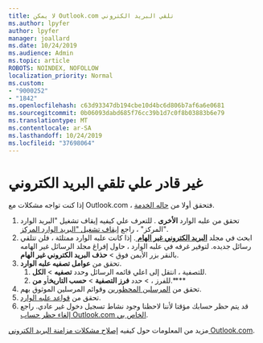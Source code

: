 ```yaml
---
title: لا يمكن Outlook.com تلقي البريد الكتروني
ms.author: lpyfer
author: lpyfer
manager: joallard
ms.date: 10/24/2019
ms.audience: Admin
ms.topic: article
ROBOTS: NOINDEX, NOFOLLOW
localization_priority: Normal
ms.custom:
- "9000252"
- "1842"
ms.openlocfilehash: c63d93347db194cbe10d4bc6d806b7af6a6e0681
ms.sourcegitcommit: 0b06093dabd685f76cc39b1d7c0f8b03883b6e79
ms.translationtype: MT
ms.contentlocale: ar-SA
ms.lasthandoff: 10/24/2019
ms.locfileid: "37698064"
---
```

# <a name="unable-to-receive-email"></a>غير قادر علي تلقي البريد الكتروني

إذا كنت تواجه مشكلات مع Outlook.com ، فتحقق أولا من [حاله الخدمة](https://go.microsoft.com/fwlink/p/?linkid=837482).

1. تحقق من علبه الوارد **الأخرى** . للتعرف علي كيفيه إيقاف تشغيل "البريد الوارد المركز" ، راجع [إيقاف تشغيل "البريد الوارد المركز](https://support.office.com/article/f714d94d-9e63-4217-9ccb-6cb2986aa1b2)". 
2. ابحث في مجلد [ **البريد الكتروني غير الهام** ](https://outlook.live.com/mail/junkemail). إذا كانت علبه الوارد ممتلئة ، فلن تتلقي رسائل جديده. لتوفير غرفه في علبه الوارد ، حاول إفراغ مجلد الرسائل غير الهامه بالنقر بزر الأيمن فوق > **حذف** **البريد الكتروني غير الهام**.
3. تحقق من **عوامل تصفيه علبه الوارد**. 
    1. للتصفية ، انتقل إلى اعلي قائمه الرسائل وحدد **تصفيه** > **الكل**.
    2. للفرز ، > حدد **فرز التصفية** > **حسب التاريخ**أو **من**.****
4. تحقق من [المرسلين المحظورين](https://outlook.live.com/mail/options/mail/junkEmail) وقوائم المرسلين الموثوق بهم.
5. تحقق من [قواعد علبه الوارد](https://outlook.live.com/mail/options/mail/rules).
6. قد يتم حظر حسابك مؤقتا لأننا لاحظنا وجود نشاط تسجيل دخول غير عادي. راجع [إلغاء حظر حساب Outlook.com الخاص بي](https://support.office.com/article/f4ad2701-d166-4d8b-8a6a-9af2a1f8a4c4).

مزيد من المعلومات حول كيفيه [إصلاح مشكلات مزامنة البريد الكتروني Outlook.com](https://support.office.com/article/d39e3341-8d79-4bf1-b3c7-ded602233642).